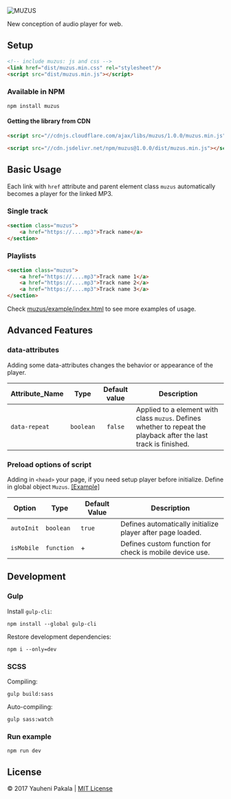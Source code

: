 ![MUZUS](https://wcoder.github.io/muzus/muzus-logo.svg)

New conception of audio player for web.

## Setup

```html
<!-- include muzus: js and css -->
<link href="dist/muzus.min.css" rel="stylesheet"/>
<script src="dist/muzus.min.js"></script>
```

### Available in NPM

```
npm install muzus
```

#### Getting the library from CDN

```html
<script src="//cdnjs.cloudflare.com/ajax/libs/muzus/1.0.0/muzus.min.js"></script>
```

```html
<script src="//cdn.jsdelivr.net/npm/muzus@1.0.0/dist/muzus.min.js"></script>
```

## Basic Usage

Each link with `href` attribute and parent element class `muzus` automatically becomes a player for the linked MP3.

### Single track

```html
<section class="muzus">
    <a href="https://....mp3">Track name</a>
</section>
```

### Playlists

```html
<section class="muzus">
    <a href="https://....mp3">Track name 1</a>
    <a href="https://....mp3">Track name 2</a>
    <a href="https://....mp3">Track name 3</a>
</section>
```

Check [muzus/example/index.html](https://github.com/wcoder/muzus/blob/master/example/index.html) to see more examples of usage.

## Advanced Features

### data-attributes

Adding some data-attributes changes the behavior or appearance of the player.

Attribute_Name | Type | Default value | Description
-------------- |:--:|:--:| --
`data-repeat` | `boolean` | `false` | Applied to a element with class `muzus`. Defines whether to repeat the playback after the last track is finished.

### Preload options of script

Adding in `<head>` your page, if you need setup player before initialize. Define in global object `Muzus`. [[Example]](https://github.com/wcoder/muzus/blob/master/example/index.html#L21)

Option | Type | Default Value | Description
-- | -- | -- | --
`autoInit` | `boolean` | `true` | Defines automatically initialize player after page loaded.
`isMobile` | `function` | + | Defines custom function for check is mobile device use.

## Development

### Gulp

Install `gulp-cli`:
```
npm install --global gulp-cli
```

Restore development dependencies:
```
npm i --only=dev
```

### SCSS

Compiling:
```
gulp build:sass
```

Auto-compiling:
```
gulp sass:watch
```

### Run example

```
npm run dev
```

## License

&copy; 2017 Yauheni Pakala | [MIT License](https://github.com/wcoder/muzus/blob/master/LICENSE)
